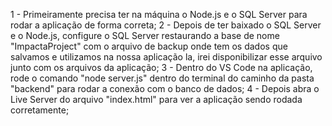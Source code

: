 1 - Primeiramente precisa ter na máquina o Node.js e o SQL Server para rodar a aplicação de forma correta;
2 - Depois de ter baixado o SQL Server e o Node.js, configure o SQL Server restaurando a base de nome "ImpactaProject" com o arquivo de backup onde tem os dados 
que salvamos e utilizamos na nossa aplicação la, irei disponibilizar esse arquivo junto com os arquivos da aplicação;
3 - Dentro do VS Code na aplicação, rode o comando "node server.js" dentro do terminal do caminho da pasta "backend" para rodar a conexão com o banco de dados;
4 - Depois abra o Live Server do arquivo "index.html" para ver a aplicação sendo rodada corretamente;
